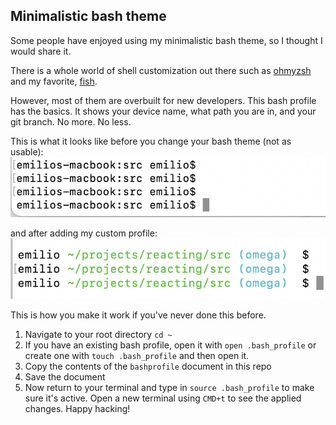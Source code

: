 ## Minimalistic bash theme

Some people have enjoyed using my minimalistic bash theme, so I thought I would share it. 

There is a whole world of shell customization out there such as [ohmyzsh](https://ohmyz.sh/) and my favorite, [fish](https://fishshell.com/). 

However, most of them are overbuilt for new developers. This bash profile has the basics. It shows your device name, what path you are in, and your git branch. No more. No less.

This is what it looks like before you change your bash theme (not as usable):
![Alt text](before_bash.png)

and after adding my custom profile:
![Alt text](after_bash.png)

This is how you make it work if you've never done this before. 

1. Navigate to your root directory `cd ~`
2. If you have an existing bash profile, open it with `open .bash_profile` or create one with `touch .bash_profile` and then open it.
3. Copy the contents of the `bashprofile` document in this repo
4. Save the document
5. Now return to your terminal and type in `source .bash_profile` to make sure it's active. Open a new terminal using `CMD+t` to see the applied changes. Happy hacking!
